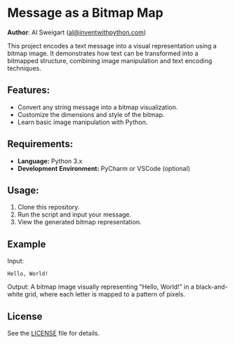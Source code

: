 # Message as a Bitmap Map
**Author**: Al Sweigart (al@inventwithpython.com)

This project encodes a text message into a visual representation using a bitmap image. It demonstrates how text can be transformed into a bitmapped structure, combining image manipulation and text encoding techniques.

## Features:
- Convert any string message into a bitmap visualization.
- Customize the dimensions and style of the bitmap.
- Learn basic image manipulation with Python.

## Requirements:
- **Language:** Python 3.x
- **Development Environment:** PyCharm or VSCode (optional)

## Usage:
1. Clone this repository.
2. Run the script and input your message.
3. View the generated bitmap representation.

## Example
Input:
```
Hello, World!
```

Output: A bitmap image visually representing "Hello, World!" in a black-and-white grid, where each letter is mapped to a pattern of pixels.
## License
See the [LICENSE](LICENSE) file for details.
